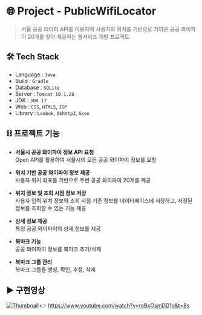 # 🌐 Project - PublicWifiLocator
> 서울 공공 데이터 API를 이용하여 사용자의 위치를 기반으로 가까운 공공 와이파이 20개를 찾아 제공하는 웹서비스 개발 프로젝트

## 🛠️ Tech Stack
- Language : `Java`
- Build : `Gradle`
- Database : `SQLite`
- Server : `Tomcat 10.1.28`
- JDK : `JDK 17`
- Web : `CSS`, `HTML5`, `JSP`
- Library : `Lombok`, `Okhttp3`, `Gson`


## ⛓️ 프로젝트 기능
- **서울시 공공 와이파이 정보 API 요청**  
  Open API를 활용하여 서울시의 모든 공공 와이파이 정보를 요청


- **위치 기반 공공 와이파이 정보 제공**  
  사용자 위치 좌표를 기반으로 주변 공공 와이파이 20개를 제공


- **위치 정보 및 조회 시점 정보 저장**  
  사용자 입력 위치 정보와 조회 시점 기준 정보를 데이터베이스에 저장하고, 저장된 정보를 조회할 수 있는 기능 제공


- **상세 정보 제공**  
  특정 공공 와이파이의 상세 정보를 제공


- **북마크 기능**  
  공공 와이파이 정보를 북마크 추가/삭제


- **북마크 그룹 관리**  
  북마크 그룹을 생성, 확인, 수정, 삭제



## ▶️ 구현영상
[![Thumbnail](https://github.com/user-attachments/assets/13f4d838-bfc3-4035-bc95-e9f9bb8fb629)](https://www.youtube.com/watch?v=roBxOsmDD1o&t=8s)
👉 https://www.youtube.com/watch?v=roBxOsmDD1o&t=8s